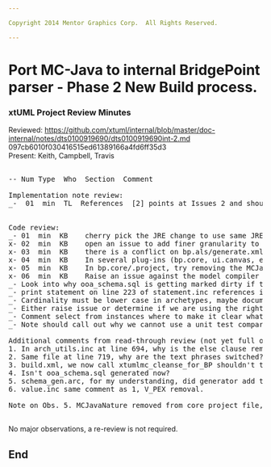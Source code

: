 ```yaml
---

Copyright 2014 Mentor Graphics Corp.  All Rights Reserved.

---
```


# Port MC-Java to internal BridgePoint parser - Phase 2 New Build process.
### xtUML Project Review Minutes

Reviewed:  https://github.com/xtuml/internal/blob/master/doc-internal/notes/dts0100919690/dts0100919690int-2.md  097cb6010f030416515ed61389166a4fd6ff35d3   
Present:  Keith, Campbell, Travis

<pre>

-- Num Type  Who  Section  Comment

Implementation note review:
_-  01  min  TL  References  [2] points at Issues 2 and should be 35
 

Code review:
_- 01  min  KB    cherry pick the JRE change to use same JRE as workspace
x- 02  min  KB    open an issue to add finer granularity to java pre-build output
x- 03  min  KB    there is a conflict on bp.als/generate.xml.  We think this is due to the change to the clean_sql target.  Back out this change.
x- 04  min  KB    In several plug-ins (bp.core, ui.canvas, etc), we want to add the gen/ folder and add a .gitignore that ignores the code_generation folder
x- 05  min  KB    In bp.core/.project, try removing the MCJavaNature and see if it still works.  Maybe remove from bp.internal.tools as well
x- 06  min  KB    Raise an issue against the model compiler pre-builder infrastructure to make it robust in the face of missing settings in build_settings.properties
_- Look into why ooa_schema.sql is getting marked dirty if the metamodel has not changed.
_- print statement on line 223 of statement.inc references incorrect line number.
_- Cardinality must be lower case in archetypes, maybe document this.   
_- Either raise issue or determine if we are using the right text phrases (preceeds vs succeeds)   
_- Comment select from instances where to make it clear what the function is generated (line 1044)   
_- Note should call out why we cannot use a unit test comparing generated code from both versions   

Additional comments from read-through review (not yet full observations):
1. In arch_utils.inc at line 694, why is the else clause removed?
2. Same file at line 719, why are the text phrases switched?
3. build.xml, we now call xtumlmc_cleanse_for_BP shouldn't the file be cleansed by the client passing in the source sql data?
4. Isn't ooa_schema.sql generated now?
5. schema_gen.arc, for my understanding, did generator add the Order attribute for ordered elements?  If not why is it now added?  Also where does this list come from?  For instance why is R_REL getting the  Order addition?
6. value.inc same comment as 1, V_PEX removal.

Note on Obs. 5. MCJavaNature removed from core project file, build proceeds as normal. However, the Nature cannot be removed since the Eclipse infrastructure expects pre-builders to be associated with one. The other MC's all declare a Nature. 

</pre>
   
No major observations, a re-review is not required.
 
End
---
